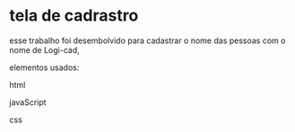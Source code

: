 # tela de cadrastro

esse trabalho foi desembolvido para cadastrar o nome das pessoas com o nome de Logi-cad,
















elementos usados:




html
























javaScript































css








